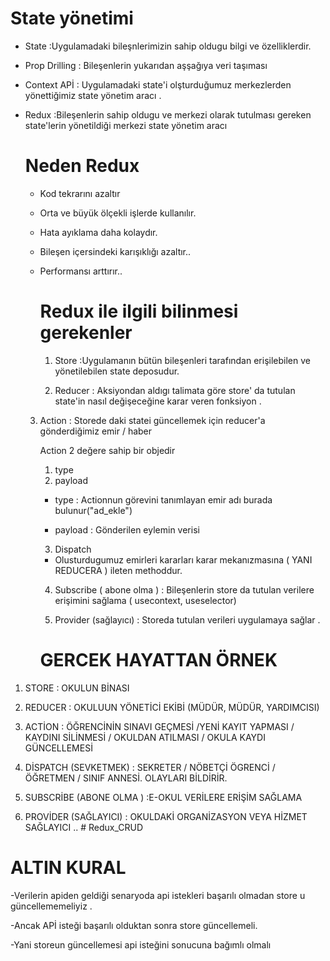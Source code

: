 # State yönetimi

- State :Uygulamadaki bileşnlerimizin sahip oldugu bilgi ve özelliklerdir.

- Prop Drilling : Bileşenlerin yukarıdan aşşağıya veri taşıması

- Context APİ : Uygulamadaki state'i olşturduğumuz merkezlerden yönettiğimiz state yönetim aracı .

- Redux :Bileşenlerin sahip oldugu ve merkezi olarak tutulması gereken state'lerin yönetildiği merkezi state yönetim aracı

  # Neden Redux

  - Kod tekrarını azaltır
  - Orta ve büyük ölçekli işlerde kullanılır.
  - Hata ayıklama daha kolaydır.
  - Bileşen içersindeki karışıklığı azaltır..
  - Performansı arttırır..

    # Redux ile ilgili bilinmesi gerekenler

    1.  Store :Uygulamanın bütün bileşenleri tarafından erişilebilen ve yönetilebilen state deposudur.

    2.  Reducer : Aksiyondan aldıgı talimata göre store' da tutulan state'in nasıl değişeceğine karar veren fonksiyon .

  3. Action : Storede daki statei güncellemek için reducer'a gönderdiğimiz emir / haber

     Action 2 değere sahip bir objedir

     1. type
     2. payload

     - type : Actionnun görevini tanımlayan emir adı burada bulunur("ad_ekle")

     - payload : Gönderilen eylemin verisi

     3. Dispatch

     - Olusturdugumuz emirleri kararları karar mekanızmasına ( YANI REDUCERA ) ileten methoddur.

     4. Subscribe ( abone olma ) : Bileşenlerin store da tutulan verilere erişimini sağlama ( usecontext, useselector)

     5. Provider (sağlayıcı) : Storeda tutulan verileri uygulamaya sağlar .

     # GERCEK HAYATTAN ÖRNEK

1.  STORE : OKULUN BİNASI

2.  REDUCER : OKULUUN YÖNETİCİ EKİBİ (MÜDÜR, MÜDÜR, YARDIMCISI)

3.  ACTİON : ÖĞRENCİNİN SINAVI GEÇMESİ /YENİ KAYIT YAPMASI / KAYDINI SİLİNMESİ / OKULDAN ATILMASI / OKULA KAYDI GÜNCELLEMESİ

4.  DİSPATCH (SEVKETMEK) : SEKRETER / NÖBETÇİ ÖGRENCİ / ÖĞRETMEN / SINIF ANNESİ. OLAYLARI BİLDİRİR.

5.  SUBSCRİBE (ABONE OLMA ) :E-OKUL VERİLERE ERİŞİM SAĞLAMA

6.  PROVİDER (SAĞLAYICI) : OKULDAKİ ORGANİZASYON VEYA HİZMET SAĞLAYICI .. # Redux_CRUD

# ALTIN KURAL

-Verilerin apiden geldiği senaryoda api istekleri başarılı olmadan store u güncellememeliyiz .

-Ancak APİ isteği başarılı olduktan sonra store güncellemeli.

-Yani storeun güncellemesi api isteğini sonucuna bağımlı olmalı





